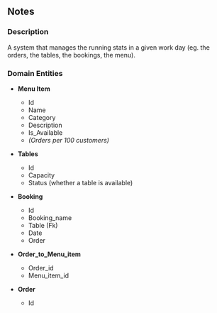 ## Notes

### Description
A system that manages the running stats in a given work day (eg. the orders, the tables, the bookings, the menu).

### Domain Entities

* **Menu Item**
  * Id
  * Name
  * Category
  * Description
  * Is_Available
  * *(Orders per 100 customers)*

* **Tables**
  * Id
  * Capacity
  * Status (whether a table is available)

* **Booking**
  * Id
  * Booking_name
  * Table (Fk)
  * Date
  * Order

* **Order_to_Menu_item**
  * Order_id
  * Menu_item_id

* **Order**
  * Id

